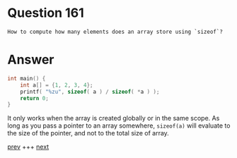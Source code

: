 
# Question 161



    How to compute how many elements does an array store using `sizeof`?


# Answer



```c
int main() {
    int a[] = {1, 2, 3, 4};
    printf( "%zu", sizeof( a ) / sizeof( *a ) );
    return 0;
}
```

It only works when the array is created globally or in the same scope. As long 
as you pass a pointer to an array somewhere, `sizeof(a)` will evaluate to the
size of the pointer, and not to the total size of array.


[prev](160.md) +++ [next](162.md)
